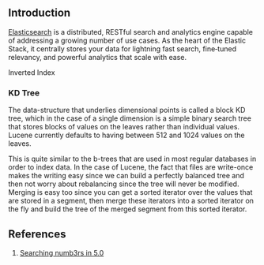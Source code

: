 ## Introduction

[Elasticsearch](https://www.elastic.co/cn/elasticsearch) is a distributed, RESTful search and analytics engine capable of addressing a growing number of use cases. 
As the heart of the Elastic Stack, it centrally stores your data for lightning fast search, fine‑tuned relevancy, and powerful analytics that scale with ease.




Inverted Index



### KD Tree

The data-structure that underlies dimensional points is called a block KD tree,
which in the case of a single dimension is a simple binary search tree that stores blocks of values on the leaves rather than individual values.
Lucene currently defaults to having between 512 and 1024 values on the leaves.

This is quite similar to the b-trees that are used in most regular databases in order to index data.
In the case of Lucene, the fact that files are write-once makes the writing easy since we can build a perfectly balanced tree and then not worry about rebalancing since the tree will never be modified.
Merging is easy too since you can get a sorted iterator over the values that are stored in a segment,
then merge these iterators into a sorted iterator on the fly and build the tree of the merged segment from this sorted iterator.

## References

1. [Searching numb3rs in 5.0](https://www.elastic.co/blog/searching-numb3rs-in-5-0)
